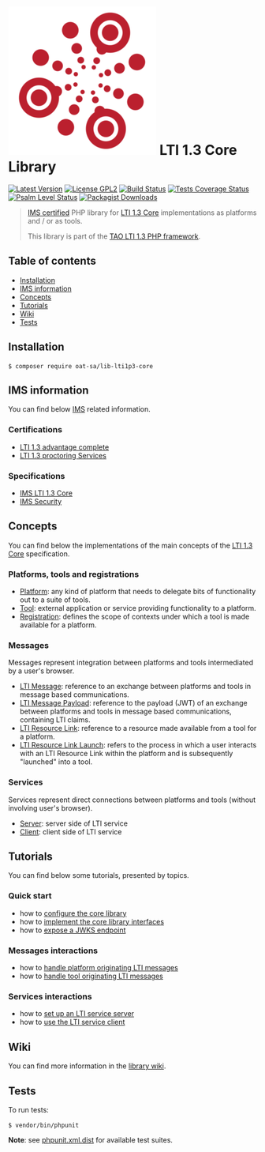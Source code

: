 # ![Logo](doc/images/logo/logo.png) LTI 1.3 Core Library

[![Latest Version](https://img.shields.io/github/tag/oat-sa/lib-lti1p3-core.svg?style=flat&label=release)](https://github.com/oat-sa/lib-lti1p3-core/tags)
[![License GPL2](http://img.shields.io/badge/licence-GPL%202.0-blue.svg)](http://www.gnu.org/licenses/gpl-2.0.html)
[![Build Status](https://github.com/oat-sa/lib-lti1p3-core/actions/workflows/build.yaml/badge.svg?branch=master)](https://github.com/oat-sa/lib-lti1p3-core/actions)
[![Tests Coverage Status](https://coveralls.io/repos/github/oat-sa/lib-lti1p3-core/badge.svg?branch=master)](https://coveralls.io/github/oat-sa/lib-lti1p3-core?branch=master)
[![Psalm Level Status](https://shepherd.dev/github/oat-sa/lib-lti1p3-core/level.svg)](https://shepherd.dev/github/oat-sa/lib-lti1p3-core)
[![Packagist Downloads](http://img.shields.io/packagist/dt/oat-sa/lib-lti1p3-core.svg)](https://packagist.org/packages/oat-sa/lib-lti1p3-core)

> [IMS certified](https://site.imsglobal.org/certifications/open-assessment-technologies-sa/tao-lti-13-devkit) PHP library for [LTI 1.3 Core](http://www.imsglobal.org/spec/lti/v1p3) implementations as platforms and / or as tools.
>
> This library is part of the [TAO LTI 1.3 PHP framework](https://oat-sa.github.io/doc-lti1p3/).

## Table of contents

- [Installation](#installation)
- [IMS information](#ims-information)
- [Concepts](#concepts)
- [Tutorials](#tutorials)
- [Wiki](#wiki)
- [Tests](#tests)

## Installation

```console
$ composer require oat-sa/lib-lti1p3-core
```

## IMS information

You can find below [IMS](https://www.imsglobal.org/) related information.

### Certifications

- [LTI 1.3 advantage complete](https://site.imsglobal.org/certifications/open-assessment-technologies-sa/tao-lti-13-devkit)
- [LTI 1.3 proctoring Services](https://site.imsglobal.org/certifications/open-assessment-technologies-sa/tao-lti-13-devkit)

### Specifications

- [IMS LTI 1.3 Core](http://www.imsglobal.org/spec/lti/v1p3)
- [IMS Security](https://www.imsglobal.org/spec/security/v1p0)

## Concepts

You can find below the implementations of the main concepts of the [LTI 1.3 Core](http://www.imsglobal.org/spec/lti/v1p3) specification.

###  Platforms, tools and registrations

- [Platform](src/Platform/PlatformInterface.php): any kind of platform that needs to delegate bits of functionality out to a suite of tools.
- [Tool](src/Tool/ToolInterface.php): external application or service providing functionality to a platform.
- [Registration](src/Registration/RegistrationInterface.php): defines the scope of contexts under which a tool is made available for a platform.

### Messages

Messages represent integration between platforms and tools intermediated by a user's browser.

- [LTI Message](src/Message/LtiMessageInterface.php): reference to an exchange between platforms and tools in message based communications.
- [LTI Message Payload](src/Message/Payload/LtiMessagePayloadInterface.php): reference to the payload (JWT) of an exchange between platforms and tools in message based communications, containing LTI claims.
- [LTI Resource Link](src/Resource/LtiResourceLink/LtiResourceLinkInterface.php): reference to a resource made available from a tool for a platform.
- [LTI Resource Link Launch](src/Message/Launch/Builder/LtiResourceLinkLaunchRequestBuilder.php): refers to the process in which a user interacts with an LTI Resource Link within the platform and is subsequently "launched" into a tool.

### Services

Services represent direct connections between platforms and tools (without involving user's browser).

- [Server](src/Service/Server): server side of LTI service
- [Client](src/Service/Client): client side of LTI service

## Tutorials

You can find below some tutorials, presented by topics.

### Quick start

- how to [configure the core library](doc/quickstart/configuration.md)
- how to [implement the core library interfaces](doc/quickstart/interfaces.md)
- how to [expose a JWKS endpoint](doc/quickstart/jwks.md)

### Messages interactions

- how to [handle platform originating LTI messages](doc/message/platform-originating-messages.md)
- how to [handle tool originating LTI messages](doc/message/tool-originating-messages.md)

### Services interactions

- how to [set up an LTI service server](doc/service/service-server.md)
- how to [use the LTI service client](doc/service/service-client.md)

## Wiki

You can find more information in the [library wiki](https://github.com/oat-sa/lib-lti1p3-core/wiki). 

## Tests

To run tests:

```console
$ vendor/bin/phpunit
```
**Note**: see [phpunit.xml.dist](phpunit.xml.dist) for available test suites.